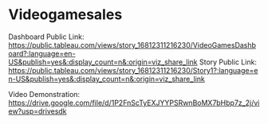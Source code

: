 # Videogamesales


Dashboard Public Link: https://public.tableau.com/views/story_16812311216230/VideoGamesDashboard?:language=en-US&publish=yes&:display_count=n&:origin=viz_share_link
Story Public Link: https://public.tableau.com/views/story_16812311216230/Story1?:language=en-US&publish=yes&:display_count=n&:origin=viz_share_link

Video Demonstration: https://drive.google.com/file/d/1P2FnScTyEXJYYPSRwnBoMX7bHbp7z_2j/view?usp=drivesdk
